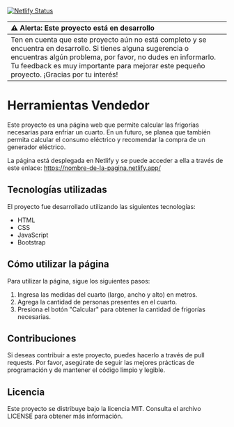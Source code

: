 [![Netlify Status](https://api.netlify.com/api/v1/badges/08ff97b6-99f7-4d1a-b527-4ff8fe5a43f0/deploy-status)](https://app.netlify.com/sites/herramientas-vendedor/deploys)

| :warning: Alerta: Este proyecto está en desarrollo          |
|:---------------------------|
| Ten en cuenta que este proyecto aún no está completo y se encuentra en desarrollo. Si tienes alguna sugerencia o encuentras algún problema, por favor, no dudes en informarlo. Tu feedback es muy importante para mejorar este pequeño proyecto. ¡Gracias por tu interés!

# Herramientas Vendedor

Este proyecto es una página web que permite calcular las frigorías necesarias para enfriar un cuarto. En un futuro, se planea que también permita calcular el consumo eléctrico y recomendar la compra de un generador eléctrico.

La página está desplegada en Netlify y se puede acceder a ella a través de este enlace: https://nombre-de-la-pagina.netlify.app/

## Tecnologías utilizadas

El proyecto fue desarrollado utilizando las siguientes tecnologías:

- HTML
- CSS
- JavaScript
- Bootstrap

## Cómo utilizar la página

Para utilizar la página, sigue los siguientes pasos:

1. Ingresa las medidas del cuarto (largo, ancho y alto) en metros.
2. Agrega la cantidad de personas presentes en el cuarto.
3. Presiona el botón "Calcular" para obtener la cantidad de frigorías necesarias.

## Contribuciones

Si deseas contribuir a este proyecto, puedes hacerlo a través de pull requests. Por favor, asegúrate de seguir las mejores prácticas de programación y de mantener el código limpio y legible.

## Licencia

Este proyecto se distribuye bajo la licencia MIT. Consulta el archivo LICENSE para obtener más información.
